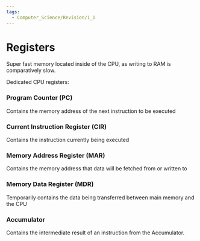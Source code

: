 ```yaml
---
tags:
  - Computer_Science/Revision/1_1
---
```

# Registers
Super fast memory located inside of the CPU, as writing to RAM is comparatively slow.

Dedicated CPU registers:
### Program Counter (PC)
Contains the memory address of the next instruction to be executed

### Current Instruction Register (CIR)
Contains the instruction currently being executed

### Memory Address Register (MAR)
Contains the memory address that data will be fetched from or written to

### Memory Data Register (MDR)
Temporarily contains the data being transferred between main memory and the CPU

### Accumulator
Contains the intermediate result of an instruction from the Accumulator.